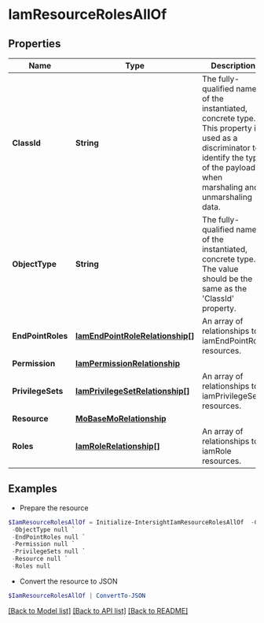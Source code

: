 # IamResourceRolesAllOf
## Properties

Name | Type | Description | Notes
------------ | ------------- | ------------- | -------------
**ClassId** | **String** | The fully-qualified name of the instantiated, concrete type. This property is used as a discriminator to identify the type of the payload when marshaling and unmarshaling data. | [default to "iam.ResourceRoles"]
**ObjectType** | **String** | The fully-qualified name of the instantiated, concrete type. The value should be the same as the &#39;ClassId&#39; property. | [default to "iam.ResourceRoles"]
**EndPointRoles** | [**IamEndPointRoleRelationship[]**](IamEndPointRoleRelationship.md) | An array of relationships to iamEndPointRole resources. | [optional] [readonly] 
**Permission** | [**IamPermissionRelationship**](IamPermissionRelationship.md) |  | [optional] 
**PrivilegeSets** | [**IamPrivilegeSetRelationship[]**](IamPrivilegeSetRelationship.md) | An array of relationships to iamPrivilegeSet resources. | [optional] [readonly] 
**Resource** | [**MoBaseMoRelationship**](MoBaseMoRelationship.md) |  | [optional] 
**Roles** | [**IamRoleRelationship[]**](IamRoleRelationship.md) | An array of relationships to iamRole resources. | [optional] 

## Examples

- Prepare the resource
```powershell
$IamResourceRolesAllOf = Initialize-IntersightIamResourceRolesAllOf  -ClassId null `
 -ObjectType null `
 -EndPointRoles null `
 -Permission null `
 -PrivilegeSets null `
 -Resource null `
 -Roles null
```

- Convert the resource to JSON
```powershell
$IamResourceRolesAllOf | ConvertTo-JSON
```

[[Back to Model list]](../README.md#documentation-for-models) [[Back to API list]](../README.md#documentation-for-api-endpoints) [[Back to README]](../README.md)

